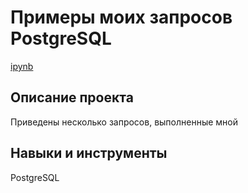 # Примеры моих запросов PostgreSQL

[ipynb](https://github.com/shudarmih/portfolio/blob/main/05%20PostgreSQL/PostgreSQL.ipynb)

## Описание проекта
Приведены несколько запросов, выполненные мной

## Навыки и инструменты
PostgreSQL
